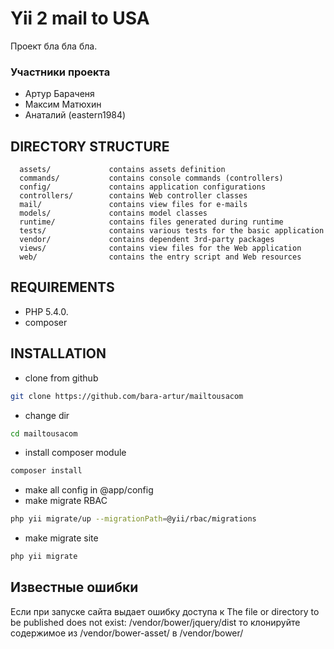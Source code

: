 Yii 2 mail to USA
============================

Проект бла бла бла.

### Участники проекта

- Артур Бараченя
- Максим Матюхин
- Анаталий (eastern1984)

DIRECTORY STRUCTURE
-------------------

      assets/             contains assets definition
      commands/           contains console commands (controllers)
      config/             contains application configurations
      controllers/        contains Web controller classes
      mail/               contains view files for e-mails
      models/             contains model classes
      runtime/            contains files generated during runtime
      tests/              contains various tests for the basic application
      vendor/             contains dependent 3rd-party packages
      views/              contains view files for the Web application
      web/                contains the entry script and Web resources



REQUIREMENTS
------------


- PHP 5.4.0.
- composer

INSTALLATION
------------

- clone from github
```sh 
git clone https://github.com/bara-artur/mailtousacom
```
- change dir
```sh
cd mailtousacom
```
- install composer module
```sh
composer install
```
- make all config in @app/config
- make migrate RBAC
```sh
php yii migrate/up --migrationPath=@yii/rbac/migrations
```
- make migrate site
```sh
php yii migrate
```


Известные ошибки
-----------------
Если при запуске сайта выдает ошибку доступа к
The file or directory to be published does not exist: /vendor/bower/jquery/dist
то клонируйте содержимое из /vendor/bower-asset/ в /vendor/bower/

